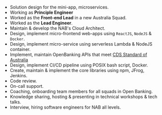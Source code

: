 - Solution design for the mini-app, microservices.
- Working as **Principle Engineer**
- Worked as the **Front-end Lead** in a new Australia Squad.
- Worked as the **Lead Engineer**.
- Maintain & develop the NAB's Cloud Architect.
- Design, implement micro-frontend web-apps using `ReactJS`, `NodeJS` & `Docker`.
- Design, implement micro-service using serverless Lambda & NodeJS container.
- Implement, maintain OpenBanking APIs that meet [CDS Standard of Australia](https://consumerdatastandardsaustralia.github.io/standards)
- Design, implement CI/CD pipeline using POSIX bash script, Docker.
- Create, maintain & implement the core libraries using npm, JFrog, Jenkins.
- Code review.
- On-call support.
- Coaching, onboarding team members for all squads in Open Banking.
- Knowledge sharing, hosting & presenting in technical workshops & tech talks.
- Interview, hiring software engineers for NAB all levels. 